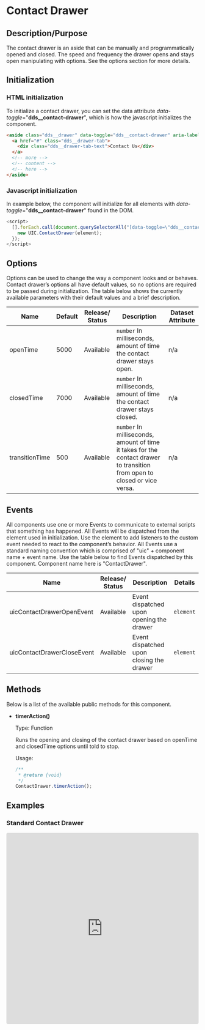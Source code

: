 # Contact Drawer

## Description/Purpose

The contact drawer is an aside that can be manually and programmatically opened and closed. The speed and frequency the drawer opens and stays open manipulating with options. See the options section for more details.

## Initialization

### HTML initialization

To initialize a contact drawer, you can set the data attribute *data-toggle*="**dds__contact-drawer**", which is how the javascript initializes the component.

```HTML
<aside class="dds__drawer" data-toggle="dds__contact-drawer" aria-label="Contact Us">
  <a href="#" class="dds__drawer-tab">
    <div class="dds__drawer-tab-text">Contact Us</div>
  </a>
  <!-- more -->
  <!-- content -->
  <!-- here -->
</aside>
```

### Javascript initialization

In example below, the component will initialize for all elements with *data-toggle*="**dds__contact-drawer**" found in the DOM.

```javascript
<script>
  [].forEach.call(document.querySelectorAll("[data-toggle=\"dds__contact-drawer\"]"), function(element) {
    new UIC.ContactDrawer(element);
  });
</script>
```

## Options

Options can be used to change the way a component looks and or behaves. Contact drawer’s options all have default values, so no options are required to be passed during initialization. The table below shows the currently available parameters with their default values and a brief description.

Name | Default | Release/ Status | Description | Dataset Attribute
--- | --- | --- | --- | ---
openTime | 5000 | Available | `number` In milliseconds, amount of time the contact drawer stays open. | n/a
closedTime | 7000 | Available | `number` In milliseconds, amount of time the contact drawer stays closed. | n/a
transitionTime | 500 | Available | `number` In milliseconds, amount of time it takes for the contact drawer to transition from open to closed or vice versa. | n/a

## Events

All components use one or more Events to communicate to external scripts that something has happened. All Events will be dispatched from the element used in initialization. Use the element to add listeners to the custom event needed to react to the component’s behavior. All Events use a standard naming convention which is comprised of "uic" + component name + event name. Use the table below to find Events dispatched by this component. Component name here is "ContactDrawer".

Name | Release/ Status | Description | Details
--- | --- | --- | ---
uicContactDrawerOpenEvent | Available| Event dispatched upon opening the drawer | `element`
uicContactDrawerCloseEvent | Available | Event dispatched upon closing the drawer | `element`

## Methods

Below is a list of the available public methods for this component.

- **timerAction()**

    Type: Function

    Runs the opening and closing of the contact drawer based on openTime and closedTime options until told to stop.

    Usage:

    ```javascript
    /**
     * @return {void}
     */
    ContactDrawer.timerAction();
    ```

## Examples

### Standard Contact Drawer

<iframe width="100%" height="420px"
     src="https://codesandbox.io/embed/uicore-contact-drawer-go5mm?fontsize=14&hidenavigation=1&theme=dark&view=preview"
     style="width:100%; height:500px; border:0; border-radius: 4px; overflow:hidden;"
     title="UICore Contact Drawer"
     allow="geolocation; microphone; camera; midi; vr; accelerometer; gyroscope; payment; ambient-light-sensor; encrypted-media; usb"
     sandbox="allow-modals allow-forms allow-popups allow-scripts allow-same-origin"
   ></iframe>
